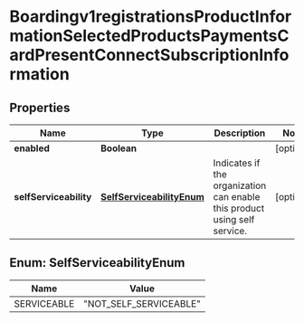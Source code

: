 
# Boardingv1registrationsProductInformationSelectedProductsPaymentsCardPresentConnectSubscriptionInformation

## Properties
Name | Type | Description | Notes
------------ | ------------- | ------------- | -------------
**enabled** | **Boolean** |  |  [optional]
**selfServiceability** | [**SelfServiceabilityEnum**](#SelfServiceabilityEnum) | Indicates if the organization can enable this product using self service. |  [optional]


<a name="SelfServiceabilityEnum"></a>
## Enum: SelfServiceabilityEnum
Name | Value
---- | -----
SERVICEABLE | &quot;NOT_SELF_SERVICEABLE&quot;



